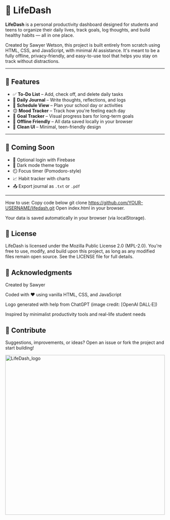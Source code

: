 # 🌟 LifeDash

**LifeDash** is a personal productivity dashboard designed for students and teens to organize their daily lives, track goals, log thoughts, and build healthy habits — all in one place.

Created by Sawyer Wetson, this project is built entirely from scratch using HTML, CSS, and JavaScript, with minimal AI assistance. It's meant to be a fully offline, privacy-friendly, and easy-to-use tool that helps you stay on track without distractions.

---

## 🎯 Features

- ✅ **To-Do List** – Add, check off, and delete daily tasks
- 📓 **Daily Journal** – Write thoughts, reflections, and logs
- 📅 **Schedule View** – Plan your school day or activities
- 😊 **Mood Tracker** – Track how you're feeling each day
- 🎯 **Goal Tracker** – Visual progress bars for long-term goals
- 🧠 **Offline Friendly** – All data saved locally in your browser
- 🎨 **Clean UI** – Minimal, teen-friendly design

---

## 🚧 Coming Soon

- 🔐 Optional login with Firebase
- 🌈 Dark mode theme toggle
- ⏲️ Focus timer (Pomodoro-style)
- 📈 Habit tracker with charts
- 📤 Export journal as `.txt` or `.pdf`

---

How to use:
Copy code below
git clone https://github.com/YOUR-USERNAME/lifedash.git
Open index.html in your browser.

Your data is saved automatically in your browser (via localStorage).


🦊 License
----------------------------------------------------------------------------
LifeDash is licensed under the Mozilla Public License 2.0 (MPL-2.0).
You're free to use, modify, and build upon this project, as long as any modified files remain open source.
See the LICENSE file for full details.

🙌 Acknowledgments
----------------------------------------------------------------------------
Created by Sawyer

Coded with ❤️ using vanilla HTML, CSS, and JavaScript

Logo generated with help from ChatGPT (image credit: [OpenAI DALL·E])

Inspired by minimalist productivity tools and real-life student needs

📣 Contribute
----------------------------------------------------------------------------
Suggestions, improvements, or ideas?
Open an issue or fork the project and start building!

   <img width="504" height="504" alt="LifeDash_logo" src="https://github.com/user-attachments/assets/cb44a2d6-ce34-4037-bcaf-ae1a2cf51b68" />

